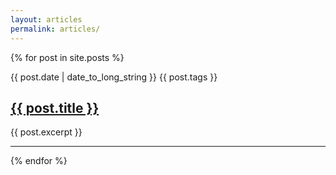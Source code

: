 ```yaml
---
layout: articles
permalink: articles/
---
```

{% for post in site.posts %}
  <article class="article">
    <span class="article__meta">
      <time class="article__meta__datetime" datetime="{{ post.date | %H:%M:%S }}">
        <i class="fa fa-clock-o"></i>
        {{ post.date | date_to_long_string }}
      </time>
      <span class="article__meta__category">
        <i class="fa fa-tags"></i>
        {{ post.tags }}
      </span>
    </span>
    <h2 class="article__title">
      <a href="{{ post.url | prepend: site.baseurl }}">
        {{ post.title }}
      </a>
    </h2>
    <p class="article__excerpt">
      {{ post.excerpt }}
    </p>
  </article>
  <hr>
{% endfor %}
